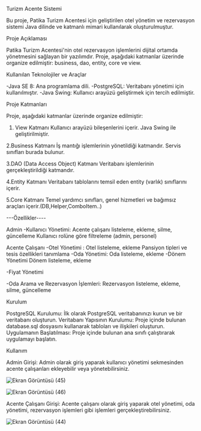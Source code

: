 
Turizm Acente Sistemi

Bu proje, Patika Turizm Acentesi için geliştirilen otel yönetim ve rezervasyon sistemi Java dilinde ve katmanlı mimari kullanılarak oluşturulmuştur.

Proje Açıklaması

Patika Turizm Acentesi'nin otel rezervasyon işlemlerini dijital ortamda yönetmesini sağlayan bir yazılımdır. Proje, aşağıdaki katmanlar üzerinde organize edilmiştir: business, dao, entity, core ve view.

Kullanılan Teknolojiler ve Araçlar

-Java SE 8: Ana programlama dili.
-PostgreSQL: Veritabanı yönetimi için kullanılmıştır.
-Java Swing: Kullanıcı arayüzü geliştirmek için tercih edilmiştir.

Proje Katmanları

Proje, aşağıdaki katmanlar üzerinde organize edilmiştir:

1. View Katmanı
Kullanıcı arayüzü bileşenlerini içerir. Java Swing ile geliştirilmiştir.

2.Business Katmanı
İş mantığı işlemlerinin yönetildiği katmandır. Servis sınıfları burada bulunur.

3.DAO (Data Access Object) Katmanı
Veritabanı işlemlerinin gerçekleştirildiği katmandır. 

4.Entity Katmanı
Veritabanı tablolarını temsil eden entity (varlık) sınıflarını içerir.

5.Core Katmanı
Temel yardımcı sınıfları, genel hizmetleri ve bağımsız araçları içerir.(DB,Helper,ComboItem..)

---Özellikler----


Admin
-Kullanıcı Yönetimi:
  Acente çalışanı listeleme, ekleme, silme, güncelleme
  Kullanıcı rolüne göre filtreleme (admin, personel)
  
Acente Çalışanı
-Otel Yönetimi :
   Otel listeleme, ekleme
   Pansiyon tipleri ve tesis özellikleri tanımlama
-Oda Yönetimi:
   Oda listeleme, ekleme
-Dönem Yönetimi
   Dönem listeleme, ekleme
   
-Fiyat Yönetimi

-Oda Arama ve Rezervasyon İşlemleri:
   Rezervasyon listeleme, ekleme, silme, güncelleme

   
 Kurulum
 
   PostgreSQL Kurulumu: İlk olarak PostgreSQL veritabanınızı kurun ve bir veritabanı oluşturun.
   Veritabanı Yapısının Kurulumu: Proje içinde bulunan database.sql dosyasını kullanarak tabloları ve ilişkileri oluşturun.
   Uygulamanın Başlatılması: Proje içinde bulunan ana sınıfı çalıştırarak uygulamayı başlatın.

 Kullanım
 
Admin Girişi:
Admin olarak giriş yaparak kullanıcı yönetimi sekmesinden acente çalışanları ekleyebilir veya yönetebilirsiniz.

![Ekran Görüntüsü (45)](https://github.com/gonciii/TourismAgencySystem/assets/114026990/027c718a-f50f-45a3-b425-11f08f4fd469)

![Ekran Görüntüsü (46)](https://github.com/gonciii/TourismAgencySystem/assets/114026990/ae44fcc1-8882-456f-838e-878173b7a9a7)


Acente Çalışanı Girişi:
Acente çalışanı olarak giriş yaparak otel yönetimi, oda yönetimi, rezervasyon işlemleri gibi işlemleri gerçekleştirebilirsiniz.
   
![Ekran Görüntüsü (44)](https://github.com/gonciii/TourismAgencySystem/assets/114026990/3bc0ecb9-378d-4f82-a5fb-7af2fc0047b5)







   
